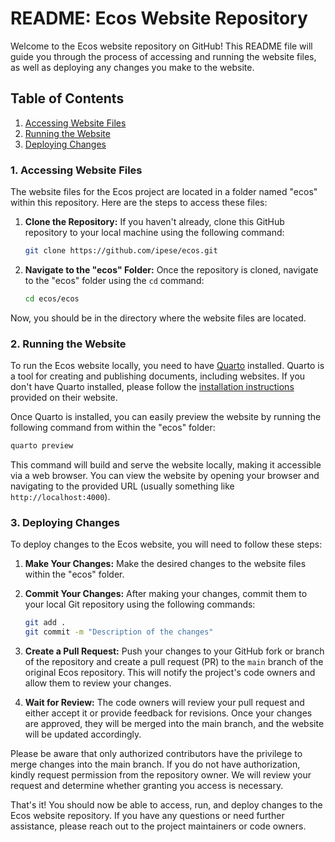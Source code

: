 # README: Ecos Website Repository

Welcome to the Ecos website repository on GitHub! This README file will guide you through the process of accessing and running the website files, as well as deploying any changes you make to the website.

## Table of Contents
1. [Accessing Website Files](#user-content-1-accessing-website-files)
2. [Running the Website](#user-content-2-running-the-website)
3. [Deploying Changes](#user-content-3-deploying-changes)

### 1. Accessing Website Files

The website files for the Ecos project are located in a folder named "ecos" within this repository. Here are the steps to access these files:

1. **Clone the Repository:** If you haven't already, clone this GitHub repository to your local machine using the following command:

   ```bash
   git clone https://github.com/ipese/ecos.git
   ```
2. **Navigate to the "ecos" Folder:** Once the repository is cloned, navigate to the "ecos" folder using the `cd` command:

   ```bash
   cd ecos/ecos
   ```

Now, you should be in the directory where the website files are located.

### 2. Running the Website

To run the Ecos website locally, you need to have [Quarto](https://quarto.org/) installed. Quarto is a tool for creating and publishing documents, including websites. If you don't have Quarto installed, please follow the [installation instructions](https://quarto.org/docs/getting-started/installation/) provided on their website.

Once Quarto is installed, you can easily preview the website by running the following command from within the "ecos" folder:

```bash
quarto preview
```

This command will build and serve the website locally, making it accessible via a web browser. You can view the website by opening your browser and navigating to the provided URL (usually something like `http://localhost:4000`).

### 3. Deploying Changes

To deploy changes to the Ecos website, you will need to follow these steps:

1. **Make Your Changes:** Make the desired changes to the website files within the "ecos" folder.

2. **Commit Your Changes:** After making your changes, commit them to your local Git repository using the following commands:

   ```bash
   git add .
   git commit -m "Description of the changes"
   ```

3. **Create a Pull Request:** Push your changes to your GitHub fork or branch of the repository and create a pull request (PR) to the `main` branch of the original Ecos repository. This will notify the project's code owners and allow them to review your changes.

4. **Wait for Review:** The code owners will review your pull request and either accept it or provide feedback for revisions. Once your changes are approved, they will be merged into the main branch, and the website will be updated accordingly.

Please be aware that only authorized contributors have the privilege to merge changes into the main branch. If you do not have authorization, kindly request permission from the repository owner. We will review your request and determine whether granting you access is necessary.

That's it! You should now be able to access, run, and deploy changes to the Ecos website repository. If you have any questions or need further assistance, please reach out to the project maintainers or code owners.
